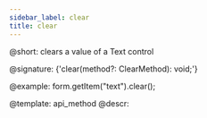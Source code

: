 ```yaml
---
sidebar_label: clear
title: clear
---          
```


@short: clears a value of a Text control

@signature: {'clear(method?: ClearMethod): void;'}





@example:
form.getItem("text").clear();


@template: api_method
@descr:


